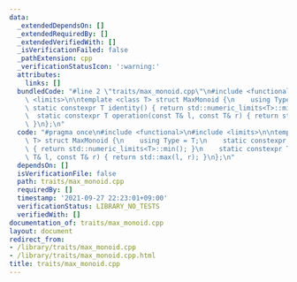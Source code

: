 ```yaml
---
data:
  _extendedDependsOn: []
  _extendedRequiredBy: []
  _extendedVerifiedWith: []
  _isVerificationFailed: false
  _pathExtension: cpp
  _verificationStatusIcon: ':warning:'
  attributes:
    links: []
  bundledCode: "#line 2 \"traits/max_monoid.cpp\"\n#include <functional>\n#include\
    \ <limits>\n\ntemplate <class T> struct MaxMonoid {\n    using Type = T;\n   \
    \ static constexpr T identity() { return std::numeric_limits<T>::min(); }\n  \
    \  static constexpr T operation(const T& l, const T& r) { return std::max(l, r);\
    \ }\n};\n"
  code: "#pragma once\n#include <functional>\n#include <limits>\n\ntemplate <class\
    \ T> struct MaxMonoid {\n    using Type = T;\n    static constexpr T identity()\
    \ { return std::numeric_limits<T>::min(); }\n    static constexpr T operation(const\
    \ T& l, const T& r) { return std::max(l, r); }\n};\n"
  dependsOn: []
  isVerificationFile: false
  path: traits/max_monoid.cpp
  requiredBy: []
  timestamp: '2021-09-27 22:23:01+09:00'
  verificationStatus: LIBRARY_NO_TESTS
  verifiedWith: []
documentation_of: traits/max_monoid.cpp
layout: document
redirect_from:
- /library/traits/max_monoid.cpp
- /library/traits/max_monoid.cpp.html
title: traits/max_monoid.cpp
---
```


